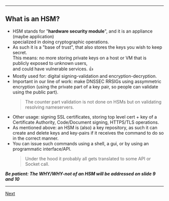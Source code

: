 ------------------
## What is an HSM?

-   HSM stands for "**hardware security module**", and it is an appliance
    (maybe application)  
    specialized in doing cryptographic operations.
-   As such it is a "base of trust", that also stores the keys you wish to
    keep secret.  
    This means: no more storing private keys on a host or VM that is publicly 
    exposed to unknown users,  
    and could have vulnerable services. :+1:
-   Mostly used for: digital signing-validation and encryption-decryption.
-   Important in our line of work: make DNSSEC RRSIGs using assymmetric encryption
    (using the private part of a key pair, so people can validate using the public part).
    > The counter part validation is not done on HSMs but on validating resolving nameservers.
-   Other usage:  signing SSL certificates, storing top level cert + key
    of a Certificate Authority, Code/Document signing, HTTPS/TLS
    operations.
-   As mentioned above: an HSM is (also) a key repository, as such it can create and
    delete keys and key-pairs if it receives the command to do so in the
    correct manner.
-   You can issue such commands using a shell, a gui, or by using an
    programmatic interface/API.
    > Under the hood it probably all gets translated to some API or Socket
    call.

***Be patient: The WHY/WHY-not of an HSM will be addressed on slide 9 and 10***

--------------------
[Next](https://github.com/niek-sidn/hsm_workshop_nethsm/blob/main/Slide02.md)
